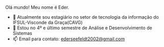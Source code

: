 Olá mundo! Meu nome é Eder.

- 🔭 Atualmente sou estagiário no setor de tecnologia da informação do IFSUL-Visconde da Graça(CAVG)
- 🌱 Estou no 4º e último semestre de Análise e Desenvolvimento de Sistemas
- 📫 Email para contato: ederseefeldt2002@gmail.com
